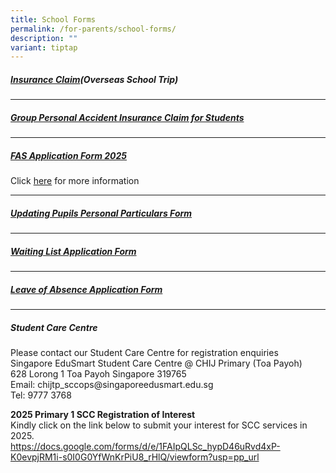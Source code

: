 ```yaml
---
title: School Forms
permalink: /for-parents/school-forms/
description: ""
variant: tiptap
---
```

<h5><strong><a href="https://onlinetravelclaim.income.com.sg/travel-claim-web/travel" rel="noopener noreferrer nofollow" target="_blank">Insurance Claim</a>(Overseas School Trip)</strong></h5>
<hr>
<h5><strong><a href="https://studentgpa.incomegroupins.com.sg/#/dashboard" rel="noopener noreferrer nofollow" target="_blank">Group Personal Accident Insurance Claim for Students</a></strong></h5>
<hr>
<h5><strong><a href="https://go.gov.sg/moe-efas" rel="noopener nofollow" target="_blank">FAS Application Form 2025</a></strong></h5>
<p>Click <a href="https://www.moe.gov.sg/financial-matters/financial-assistance." rel="noopener noreferrer nofollow" target="_blank">here</a> for
more information</p>
<hr>
<h5><strong><a href="/files/Updating_Pupils_Personal_Particulars_Form.pdf" rel="noopener noreferrer nofollow" target="_blank">Updating Pupils Personal Particulars Form</a></strong></h5>
<hr>
<h5><strong><a href="https://form.gov.sg/67cfd9f9dd496a3035e680bc" rel="noopener noreferrer nofollow" target="_blank">Waiting List Application Form</a></strong></h5>
<hr>
<h5><strong><a href="https://form.gov.sg/67cfd88ccdf17695ded57273" rel="noopener noreferrer nofollow" target="_blank">Leave of Absence Application Form</a></strong></h5>
<hr>
<h5><strong>Student Care Centre</strong></h5>
<p>Please contact our Student Care Centre for registration enquiries
<br>Singapore EduSmart Student Care Centre @ CHIJ Primary (Toa Payoh)
<br>628 Lorong 1 Toa Payoh Singapore 319765
<br>Email: chijtp_sccops@singaporeedusmart.edu.sg
<br>Tel: 9777 3768</p>
<p><strong>2025 Primary 1 SCC Registration of Interest</strong>
<br>Kindly click on the link below to submit your interest for SCC services
in 2025.
<br><a href="https://docs.google.com/forms/d/e/1FAIpQLSc_hypD46uRvd4xP-K0evpjRM1i-s0I0G0YfWnKrPiU8_rHlQ/viewform?usp=pp_url" rel="noopener noreferrer nofollow" target="_blank">https://docs.google.com/forms/d/e/1FAIpQLSc_hypD46uRvd4xP-K0evpjRM1i-s0I0G0YfWnKrPiU8_rHlQ/viewform?usp=pp_url</a>
</p>
<p></p>